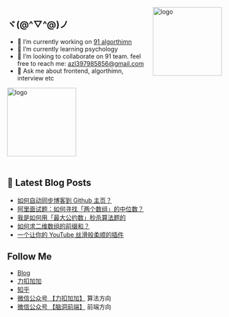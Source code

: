<img src="https://github-readme-stats.vercel.app/api?username=azl397985856&show_icons=true" alt="logo" height="160" align="right" style="margin: 5px; margin-bottom: 20px;" />


## ヾ(@^▽^@)ノ

- 🔭 I’m currently working on  [91 algorthimn](https://lucifer.ren/blog/2020/10/19/91-algo-2/)
- 🌱 I’m currently learning psychology
- 👯 I’m looking to collaborate on 91 team. feel free to reach me: azl397985856@gmail.com
- 💬 Ask me about frontend, algorthimn, interview etc


<img src="https://github-profile-trophy.vercel.app/?username=azl397985856&theme=flat&column=7" alt="logo" height="160" align="center" style="margin: auto; margin-bottom: 20px;" />

## 📕 Latest Blog Posts

<!-- BLOG-POST-LIST:START -->
- [如何自动同步博客到 Github 主页？](https://lucifer.ren/blog/2021/02/27/github-blog-auto/)
- [阿里面试题：如何寻找「两个数组」的中位数？](https://lucifer.ren/blog/2021/02/25/leetcode-median/)
- [我是如何用「最大公约数」秒杀算法题的](https://lucifer.ren/blog/2021/02/24/gcd/)
- [如何求二维数组的前缀和？](https://lucifer.ren/blog/2021/02/20/2d-pre/)
- [一个让你的 YouTube 丝滑般柔顺的插件](https://lucifer.ren/blog/2021/02/20/youtube-extesion/)
<!-- BLOG-POST-LIST:END -->
##  Follow Me

- [Blog](https://lucifer.ren/blog/)
- [力扣加加](http://leetcode-solution.cn/) 
- [知乎](https://www.zhihu.com/people/lu-xiao-13-70)
- [微信公众号 【力扣加加】](https://tva1.sinaimg.cn/large/007S8ZIlly1gfcuzagjalj30p00dwabs.jpg) 算法方向
- [微信公众号 【脑洞前端】](https://tva1.sinaimg.cn/large/007S8ZIlly1gfxro1x125j30oz0dw43s.jpg) 前端方向



